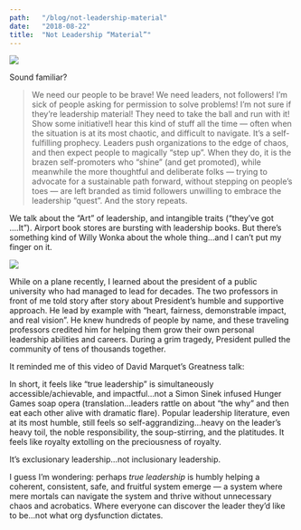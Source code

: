 ```yaml
---
path:	"/blog/not-leadership-material"
date:	"2018-08-22"
title:	"Not Leadership “Material”"
---
```


![](/images/1*RHIqRTIJ6QQSLu1UJF_UQg@2x.jpeg)

Sound familiar?


> We need our people to be brave!
> We need leaders, not followers!
> I’m sick of people asking for permission to solve problems!
> I’m not sure if they’re leadership material!
> They need to take the ball and run with it! Show some initiative!I hear this kind of stuff all the time — often when the situation is at its most chaotic, and difficult to navigate. It’s a self-fulfilling prophecy. Leaders push organizations to the edge of chaos, and then expect people to magically “step up”. When they do, it is the brazen self-promoters who “shine” (and get promoted), while meanwhile the more thoughtful and deliberate folks — trying to advocate for a sustainable path forward, without stepping on people’s toes — are left branded as timid followers unwilling to embrace the leadership “quest”. And the story repeats.

We talk about the “Art” of leadership, and intangible traits (“they’ve got ….It”). Airport book stores are bursting with leadership books. But there’s something kind of Willy Wonka about the whole thing…and I can’t put my finger on it.

![](/images/1*D4NMaPNghCWhdAqakIItlQ@2x.jpeg)

While on a plane recently, I learned about the president of a public university who had managed to lead for decades. The two professors in front of me told story after story about President’s humble and supportive approach. He lead by example with “heart, fairness, demonstrable impact, and real vision”. He knew hundreds of people by name, and these traveling professors credited him for helping them grow their own personal leadership abilities and careers. During a grim tragedy, President pulled the community of tens of thousands together.

It reminded me of this video of David Marquet’s Greatness talk:

In short, it feels like “true leadership” is simultaneously accessible/achievable, and impactful…not a Simon Sinek infused Hunger Games soap opera (translation…leaders rattle on about “the why” and then eat each other alive with dramatic flare). Popular leadership literature, even at its most humble, still feels so self-aggrandizing…heavy on the leader’s heavy toil, the noble responsibility, the soup-stirring, and the platitudes. It feels like royalty extolling on the preciousness of royalty.

It’s exclusionary leadership…not inclusionary leadership.

I guess I’m wondering: perhaps *true leadership* is humbly helping a coherent, consistent, safe, and fruitful system emerge — a system where mere mortals can navigate the system and thrive without unnecessary chaos and acrobatics. Where everyone can discover the leader they’d like to be…not what org dysfunction dictates.

